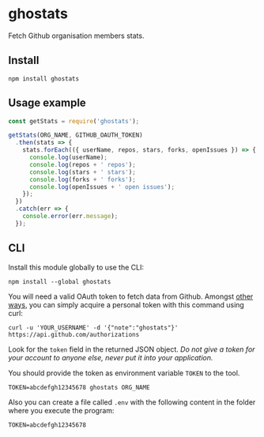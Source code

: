# ghostats

Fetch Github organisation members stats.

## Install

`npm install ghostats`

## Usage example

```js
const getStats = require('ghostats');

getStats(ORG_NAME, GITHUB_OAUTH_TOKEN)
  .then(stats => {
    stats.forEach(({ userName, repos, stars, forks, openIssues }) => {
      console.log(userName);
      console.log(repos + ' repos');
      console.log(stars + ' stars');
      console.log(forks + ' forks');
      console.log(openIssues + ' open issues');
    });
  })
  .catch(err => {
    console.error(err.message);
  });
```

## CLI

Install this module globally to use the CLI: 

```shell
npm install --global ghostats
```

You will need a valid OAuth token to fetch data from Github. Amongst [other ways](https://developer.github.com/v3/oauth/), you can simply acquire a personal token with this command using curl:

```shell
curl -u 'YOUR_USERNAME' -d '{"note":"ghostats"}' https://api.github.com/authorizations
```

Look for the `token` field in the returned JSON object. *Do not give a token for your account to anyone else, never put it into your application.*

You should provide the token as environment variable `TOKEN` to the tool.

```shell
TOKEN=abcdefgh12345678 ghostats ORG_NAME
```

Also you can create a file called `.env` with the following content in the folder where you execute the program:

```
TOKEN=abcdefgh12345678
```